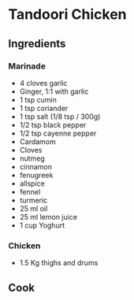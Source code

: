 # Tandoori Chicken

## Ingredients

### Marinade
* 4 cloves garlic
* Ginger, 1:1 with garlic
* 1 tsp cumin
* 1 tsp coriander
* 1 tsp salt (1/8 tsp / 300g)
* 1/2 tsp black pepper
* 1/2 tsp cayenne pepper
* Cardamom
* Cloves
* nutmeg
* cinnamon
* fenugreek
* allspice
* fennel
* turmeric
* 25 ml oil
* 25 ml lemon juice
* 1 cup Yoghurt


### Chicken
* 1.5 Kg thighs and drums

## Cook
